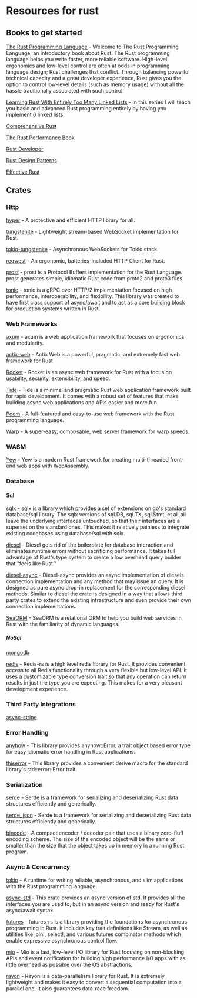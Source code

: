# Resources for rust

## Books to get started
[The Rust Programming Language](https://doc.rust-lang.org/book/) - Welcome to The Rust Programming Language, an introductory book about Rust. The Rust programming language helps you write faster, more reliable software. High-level ergonomics and low-level control are often at odds in programming language design; Rust challenges that conflict. Through balancing powerful technical capacity and a great developer experience, Rust gives you the option to control low-level details (such as memory usage) without all the hassle traditionally associated with such control.

[Learning Rust With Entirely Too Many Linked Lists](https://rust-unofficial.github.io/too-many-lists/index.html#learn-rust-with-entirely-too-many-linked-lists) - In this series I will teach you basic and advanced Rust programming entirely by having you implement 6 linked lists.

[Comprehensive Rust](https://google.github.io/comprehensive-rust/index.html)

[The Rust Performance Book](https://nnethercote.github.io/perf-book/title-page.html)

[Rust Developer](https://robot-dreams-rust.mag.wiki/intro.html)

[Rust Design Patterns](https://rust-unofficial.github.io/patterns/intro.html)

[Effective Rust](https://effective-rust.com/title-page.html)

## Crates

### Http
[hyper](https://github.com/hyperium/hyper) - A protective and efficient HTTP library for all.

[tungstenite](https://github.com/snapview/tungstenite-rs) - Lightweight stream-based WebSocket implementation for Rust.

[tokio-tungstenite](https://github.com/snapview/tokio-tungstenite) - Asynchronous WebSockets for Tokio stack.

[reqwest](https://github.com/seanmonstar/reqwest) - An ergonomic, batteries-included HTTP Client for Rust.

[prost](https://github.com/tokio-rs/prost) - prost is a Protocol Buffers implementation for the Rust Language. prost generates simple, idiomatic Rust code from proto2 and proto3 files.

[tonic](https://github.com/hyperium/tonic) - tonic is a gRPC over HTTP/2 implementation focused on high performance, interoperability, and flexibility. This library was created to have first class support of async/await and to act as a core building block for production systems written in Rust.

### Web Frameworks

[axum](https://github.com/tokio-rs/axum) - axum is a web application framework that focuses on ergonomics and modularity.

[actix-web](https://github.com/actix/actix-web) - Actix Web is a powerful, pragmatic, and extremely fast web framework for Rust

[Rocket](https://github.com/rwf2/Rocket) - Rocket is an async web framework for Rust with a focus on usability, security, extensibility, and speed.

[Tide](https://github.com/http-rs/tide) - Tide is a minimal and pragmatic Rust web application framework built for rapid development. It comes with a robust set of features that make building async web applications and APIs easier and more fun.

[Poem](https://github.com/poem-web/poem) - A full-featured and easy-to-use web framework with the Rust programming language.

[Warp](https://github.com/seanmonstar/warp) - A super-easy, composable, web server framework for warp speeds.

### WASM
[Yew](https://github.com/yewstack/yew) - Yew is a modern Rust framework for creating multi-threaded front-end web apps with WebAssembly.

### Database
#### Sql
[sqlx](https://github.com/launchbadge/sqlx) - sqlx is a library which provides a set of extensions on go's standard database/sql library. The sqlx versions of sql.DB, sql.TX, sql.Stmt, et al. all leave the underlying interfaces untouched, so that their interfaces are a superset on the standard ones. This makes it relatively painless to integrate existing codebases using database/sql with sqlx.

[diesel](https://github.com/diesel-rs/diesel) - Diesel gets rid of the boilerplate for database interaction and eliminates runtime errors without sacrificing performance. It takes full advantage of Rust's type system to create a low overhead query builder that "feels like Rust."

[diesel-async](https://github.com/weiznich/diesel_async) - Diesel-async provides an async implementation of diesels connection implementation and any method that may issue an query. It is designed as pure async drop-in replacement for the corresponding diesel methods. Similar to diesel the crate is designed in a way that allows third party crates to extend the existing infrastructure and even provide their own connection implementations.

[SeaORM](https://github.com/SeaQL/sea-orm) - SeaORM is a relational ORM to help you build web services in Rust with the familiarity of dynamic languages.

##### NoSql
[mongodb](https://github.com/mongodb/mongo-rust-driver)

[redis](https://github.com/redis-rs/redis-rs) - Redis-rs is a high level redis library for Rust. It provides convenient access to all Redis functionality through a very flexible but low-level API. It uses a customizable type conversion trait so that any operation can return results in just the type you are expecting. This makes for a very pleasant development experience.

### Third Party Integrations

[async-stripe](https://github.com/arlyon/async-stripe)

### Error Handling
[anyhow](https://github.com/dtolnay/anyhow) - This library provides anyhow::Error, a trait object based error type for easy idiomatic error handling in Rust applications.

[thiserror](https://github.com/dtolnay/thiserror) - This library provides a convenient derive macro for the standard library's std::error::Error trait.

### Serialization
[serde](https://github.com/serde-rs/serde) - Serde is a framework for serializing and deserializing Rust data structures efficiently and generically.

[serde_json](https://github.com/serde-rs/json) - Serde is a framework for serializing and deserializing Rust data structures efficiently and generically.

[bincode](https://github.com/bincode-org/bincode) - A compact encoder / decoder pair that uses a binary zero-fluff encoding scheme. The size of the encoded object will be the same or smaller than the size that the object takes up in memory in a running Rust program.

### Async & Concurrency
[tokio](https://github.com/tokio-rs/tokio) - A runtime for writing reliable, asynchronous, and slim applications with the Rust programming language.

[async-std](https://github.com/async-rs/async-std) - This crate provides an async version of std. It provides all the interfaces you are used to, but in an async version and ready for Rust's async/await syntax.

[futures](https://github.com/rust-lang/futures-rs) - futures-rs is a library providing the foundations for asynchronous programming in Rust. It includes key trait definitions like Stream, as well as utilities like join!, select!, and various futures combinator methods which enable expressive asynchronous control flow.

[mio](https://github.com/tokio-rs/mio) - Mio is a fast, low-level I/O library for Rust focusing on non-blocking APIs and event notification for building high performance I/O apps with as little overhead as possible over the OS abstractions.

[rayon](https://github.com/rayon-rs/rayon) - Rayon is a data-parallelism library for Rust. It is extremely lightweight and makes it easy to convert a sequential computation into a parallel one. It also guarantees data-race freedom.


